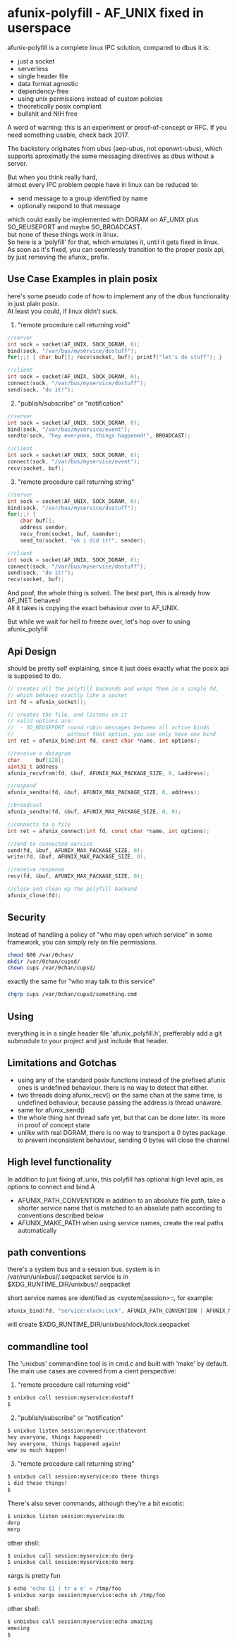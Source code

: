 afunix-polyfill - AF_UNIX fixed in userspace
============================

afunix-polyfill is a complete linux IPC solution, compared to dbus it is:

- just a socket
- serverless
- single header file
- data format agnostic
- dependency-free
- using unix permissions instead of custom policies
- theoretically posix compliant
- bullshit and NIH free

A word of warning: this is an experiment or proof-of-concept or RFC. If you need something usable, check back 2017.

The backstory originates from ubus (aep-ubus, not openwrt-ubus),
which supports aproximatly the same messaging directives as dbus without a server.

But when you think really hard,  
almost every IPC problem people have in linux can be reduced to:

- send message to a group identified by name
- optionally respond to that message

which could easily be implemented with DGRAM on AF_UNIX plus SO_REUSEPORT and maybe SO_BROADCAST.  
but none of these things work in linux.  
So here is a 'polyfill' for that, which emulates it, until it gets fixed in linux.    
As soon as it's fixed, you can seemlessly transition to the proper posix api, by just removing the afunix_ prefix.

Use Case Examples in plain posix
-------------------------------------------

here's some pseudo code of how to implement any of the dbus
functionality in just plain posix.  
At least you could, if linux didn't suck.

1) "remote procedure call returning void"

```C
//server
int sock = socket(AF_UNIX, SOCK_DGRAM, 0);
bind(sock, "/var/bus/myservice/dostuff");
for(;;) { char buf[]; recv(socket, buf); printf("let's do stuff"); }

//client
int sock = socket(AF_UNIX, SOCK_DGRAM, 0);
connect(sock, "/var/bus/myservice/dostuff");
send(sock, "do it!");
```

2) "publish/subscribe" or "notification"

```C
//server
int sock = socket(AF_UNIX, SOCK_DGRAM, 0);
bind(sock, "/var/bus/myservice/event");
sendto(sock, "hey everyone, things happened!", BROADCAST);

//client
int sock = socket(AF_UNIX, SOCK_DGRAM, 0);
connect(sock, "/var/bus/myservice/event");
recv(socket, buf);
```

3) "remote procedure call returning string"

```C
//server
int sock = socket(AF_UNIX, SOCK_DGRAM, 0);
bind(sock, "/var/bus/myservice/dostuff");
for(;;) {
    char buf[];
    address sender;
    recv_from(socket, buf, &sender);
    send_to(socket, "ok i did it!", sender);

//client
int sock = socket(AF_UNIX, SOCK_DGRAM, 0);
connect(sock, "/var/bus/myservice/dostuff");
send(sock, "do it!");
recv(socket, buf);
```

And poof, the whole thing is solved. The best part, this is already how AF_INET behaves!  
All it takes is copying the exact behaviour over to AF_UNIX.

But while we wait for hell to freeze over, let's hop over to using afunix_polyfill

Api Design
-----------

should be pretty self explaining,
since it just does exactly what the posix api is supposed to do.

```C
// creates all the polyfill backends and wraps them in a single fd,
// which behaves exactly like a socket
int fd = afunix_socket();

// creates the file, and listens on it
// valid options are:
//  - SO_REUSEPORT round robin messages between all active binds
//                 without that option, you can only have one bind
int ret = afunix_bind(int fd, const char *name, int options);

//receive a datagram
char     buf[128];
uint32_t address
afunix_recvfrom(fd, &buf, AFUNIX_MAX_PACKAGE_SIZE, 0, &address);

//respond
afunix_sendto(fd, &buf, AFUNIX_MAX_PACKAGE_SIZE, 0, address);

//broadcast
afunix_sendto(fd, &buf, AFUNIX_MAX_PACKAGE_SIZE, 0, 0);

//connects to a file
int ret = afunix_connect(int fd, const char *name, int options);

//send to connected service
send(fd, &buf, AFUNIX_MAX_PACKAGE_SIZE, 0);
write(fd, &buf, AFUNIX_MAX_PACKAGE_SIZE, 0);

//receive response
recv(fd, &buf, AFUNIX_MAX_PACKAGE_SIZE, 0);

//close and clean up the polyfill backend
afunix_close(fd);
```

Security
--------

Instead of handling a policy of "who may open which service" in some framework,
you can simply rely on file permissions.

```bash
chmod 600 /var/0chan/
mkdir /var/0chan/cupsd/
chown cups /var/0chan/cupsd/
```

exactly the same for "who may talk to this service"

```bash
chgrp cups /var/0chan/cupsd/something.cmd
```

Using
--------------

everything is in a single header file 'afunix_polyfill.h',
prefferably add a git submodule to your project and just include that header.

Limitations and Gotchas
--------------

- using any of the standard posix functions instead of the prefixed afunix ones
  is undefined behaviour. there is no way to detect that either.
- two threads doing afunix_recv() on the same chan at the same time,
  is undefined behaviour, because passing the address is thread unaware.
- same for afunix_send()
- the whole thing isnt thread safe yet, but that can be done later.
  its more in proof of concept state
- unlike with real DGRAM, there is no way to transport a 0 bytes package.
  to prevent inconsistent behaviour, sending 0 bytes will close the channel


High level functionality
-----------------------

In addition to just fixing af_unix, this polyfill has optional high level apis,
as options to connect and bind:A

- AFUNIX_PATH_CONVENTION
  in addition to an absolute file path,
  take a shorter service name that is matched to an absolute path
  according to conventions described below
- AFUNIX_MAKE_PATH
  when using service names, create the real paths automatically

path conventions
----------------

there's a system bus and a session bus.
system is in /var/run/unixbus/<service>/<method>.seqpacket
service is in $XDG_RUNTIME_DIR/unixbus/<service>/<method>.seqpacket

short service names are identified as <system|session>:<service>:<method>,
for example:

```C
afunix_bind(fd, "service:xlock:lock", AFUNIX_PATH_CONVENTION | AFUNIX_MAKE_PATH);
```
will create $XDG_RUNTIME_DIR/unixbus/xlock/lock.seqpacket


commandline tool
----------------

The 'unixbus' commandline tool is in cmd.c and built with 'make' by default.
The main use cases are covered from a cient perspective:

1) "remote procedure call returning void"
```bash
$ unixbus call session:myservice:dostuff
$
```

2) "publish/subscribe" or "notification"
```bash
$ unixbus listen session:myservice:thatevent
hey everyone, things happened!
hey everyone, things happened again!
wow su much happen!
```

3) "remote procedure call returning string"
```bash
$ unixbus call session:myservice:do these things
i did these things!
$
```

There's also sever commands, although they're a bit excotic:

```bash
$ unixbus listen session:myservice:do
derp
merp
```
other shell:

```bash
$ unixbus call session:myservice:do derp
$ unixbus call session:myservice:do merp
```

xargs is pretty fun

```bash
$ echo 'echo $1 | tr a e' > /tmp/foo
$ unixbus xargs session:myservice:echo sh /tmp/foo
```

other shell:
```bash
$ unbixbus call session:myservice:echo amazing
emezing
$
```
